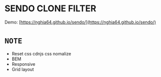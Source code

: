 # SENDO CLONE FILTER

Demo: [https://nghia64.github.io/sendo/](https://nghia64.github.io/sendo/)

# `NOTE`

- Reset css cdnjs css nomalize
- BEM
- Responsive
- Grid layout 
